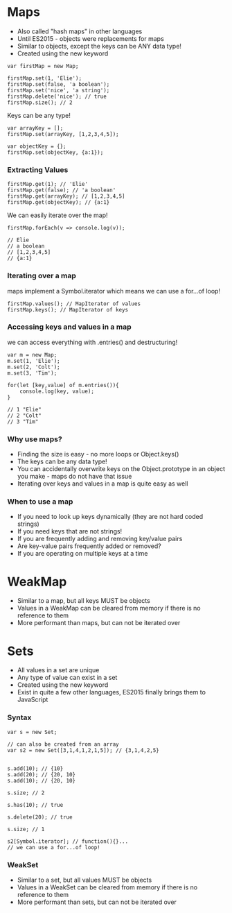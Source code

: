 # Maps

- Also called "hash maps" in other languages
- Until ES2015 - objects were replacements for maps
- Similar to objects, except the keys can be ANY data type!
- Created using the new keyword

```
var firstMap = new Map;

firstMap.set(1, 'Elie');
firstMap.set(false, 'a boolean');
firstMap.set('nice', 'a string');
firstMap.delete('nice'); // true
firstMap.size(); // 2
```

Keys can be any type!
```
var arrayKey = [];
firstMap.set(arrayKey, [1,2,3,4,5]);

var objectKey = {};
firstMap.set(objectKey, {a:1});
```

### Extracting Values
```
firstMap.get(1); // 'Elie'
firstMap.get(false); // 'a boolean'
firstMap.get(arrayKey); // [1,2,3,4,5]
firstMap.get(objectKey); // {a:1}
```
We can easily iterate over the map!
```
firstMap.forEach(v => console.log(v));

// Elie
// a boolean
// [1,2,3,4,5]
// {a:1}
```
### Iterating over a map
maps implement a Symbol.iterator which means we can use a for...of loop!
```
firstMap.values(); // MapIterator of values
firstMap.keys(); // MapIterator of keys
```

### Accessing keys and values in a map
we can access everything with .entries() and destructuring!
```
var m = new Map;
m.set(1, 'Elie');
m.set(2, 'Colt');
m.set(3, 'Tim');

for(let [key,value] of m.entries()){
    console.log(key, value);
}

// 1 "Elie"
// 2 "Colt"
// 3 "Tim"
```
### Why use maps?
- Finding the size is easy  - no more loops or Object.keys()
- The keys can be any data type!
- You can accidentally overwrite keys on the Object.prototype in an object you make - maps do not have that issue
- Iterating over keys and values in a map is quite easy as well

### When to use a map
- If you need to look up keys dynamically (they are not hard coded strings)
- If you need keys that are not strings!
- If you are frequently adding and removing key/value pairs
- Are key-value pairs frequently added or removed?
- If you are operating on multiple keys at a time

# WeakMap
- Similar to a map, but all keys MUST be objects
- Values in a WeakMap can be cleared from memory if there is no reference to them
- More performant than maps, but can not be iterated over

# Sets
- All values in a set are unique
- Any type of value can exist in a set
- Created using the new keyword
- Exist in quite a few other languages, ES2015 finally brings them to JavaScript

### Syntax
```
var s = new Set;

// can also be created from an array
var s2 = new Set([3,1,4,1,2,1,5]); // {3,1,4,2,5}


s.add(10); // {10}
s.add(20); // {20, 10}
s.add(10); // {20, 10}

s.size; // 2

s.has(10); // true

s.delete(20); // true

s.size; // 1

s2[Symbol.iterator]; // function(){}...
// we can use a for...of loop!
```

### WeakSet
- Similar to a set, but all values MUST be objects
- Values in a WeakSet can be cleared from memory if there is no reference to them
- More performant than sets, but can not be iterated over